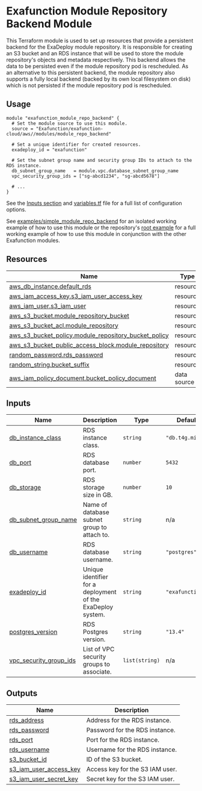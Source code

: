 # Exafunction Module Repository Backend Module

This Terraform module is used to set up resources that provide a persistent backend for the ExaDeploy module repository. It is responsible for creating an S3 bucket and an RDS instance that will be used to store the module repository's objects and metadata respectively. This backend allows the data to be persisted even if the module repository pod is rescheduled. As an alternative to this persistent backend, the module repository also supports a fully local backend (backed by its own local filesystem on disk) which is not persisted if the module repository pod is rescheduled.

## Usage
```hcl
module "exafunction_module_repo_backend" {
  # Set the module source to use this module.
  source = "Exafunction/exafunction-cloud/aws//modules/module_repo_backend"

  # Set a unique identifier for created resources.
  exadeploy_id = "exafunction"

  # Set the subnet group name and security group IDs to attach to the RDS instance.
  db_subnet_group_name   = module.vpc.database_subnet_group_name
  vpc_security_group_ids = ["sg-abcd1234", "sg-abcd5678"]

  # ...
}
```
See the [Inputs section](#inputs) and [variables.tf](https://github.com/Exafunction/terraform-aws-exafunction-cloud/tree/main/modules/module_repo_backend/variables.tf) file for a full list of configuration options.

See [examples/simple_module_repo_backend](https://github.com/Exafunction/terraform-aws-exafunction-cloud/tree/main/modules/module_repo_backend/examples/simple_module_repo_backend) for an isolated working example of how to use this module or the repository's [root example](https://github.com/Exafunction/terraform-aws-exafunction-cloud) for a full working example of how to use this module in conjunction with the other Exafunction modules.

<!-- BEGIN_TF_DOCS -->
## Resources

| Name | Type |
|------|------|
| [aws_db_instance.default_rds](https://registry.terraform.io/providers/hashicorp/aws/latest/docs/resources/db_instance) | resource |
| [aws_iam_access_key.s3_iam_user_access_key](https://registry.terraform.io/providers/hashicorp/aws/latest/docs/resources/iam_access_key) | resource |
| [aws_iam_user.s3_iam_user](https://registry.terraform.io/providers/hashicorp/aws/latest/docs/resources/iam_user) | resource |
| [aws_s3_bucket.module_repository_bucket](https://registry.terraform.io/providers/hashicorp/aws/latest/docs/resources/s3_bucket) | resource |
| [aws_s3_bucket_acl.module_repository](https://registry.terraform.io/providers/hashicorp/aws/latest/docs/resources/s3_bucket_acl) | resource |
| [aws_s3_bucket_policy.module_repository_bucket_policy](https://registry.terraform.io/providers/hashicorp/aws/latest/docs/resources/s3_bucket_policy) | resource |
| [aws_s3_bucket_public_access_block.module_repository](https://registry.terraform.io/providers/hashicorp/aws/latest/docs/resources/s3_bucket_public_access_block) | resource |
| [random_password.rds_password](https://registry.terraform.io/providers/hashicorp/random/latest/docs/resources/password) | resource |
| [random_string.bucket_suffix](https://registry.terraform.io/providers/hashicorp/random/latest/docs/resources/string) | resource |
| [aws_iam_policy_document.bucket_policy_document](https://registry.terraform.io/providers/hashicorp/aws/latest/docs/data-sources/iam_policy_document) | data source |

## Inputs

| Name | Description | Type | Default | Required |
|------|-------------|------|---------|:--------:|
| <a name="input_db_instance_class"></a> [db\_instance\_class](#input\_db\_instance\_class) | RDS instance class. | `string` | `"db.t4g.micro"` | no |
| <a name="input_db_port"></a> [db\_port](#input\_db\_port) | RDS database port. | `number` | `5432` | no |
| <a name="input_db_storage"></a> [db\_storage](#input\_db\_storage) | RDS storage size in GB. | `number` | `10` | no |
| <a name="input_db_subnet_group_name"></a> [db\_subnet\_group\_name](#input\_db\_subnet\_group\_name) | Name of database subnet group to attach to. | `string` | n/a | yes |
| <a name="input_db_username"></a> [db\_username](#input\_db\_username) | RDS database username. | `string` | `"postgres"` | no |
| <a name="input_exadeploy_id"></a> [exadeploy\_id](#input\_exadeploy\_id) | Unique identifier for a deployment of the ExaDeploy system. | `string` | `"exafunction"` | no |
| <a name="input_postgres_version"></a> [postgres\_version](#input\_postgres\_version) | RDS Postgres version. | `string` | `"13.4"` | no |
| <a name="input_vpc_security_group_ids"></a> [vpc\_security\_group\_ids](#input\_vpc\_security\_group\_ids) | List of VPC security groups to associate. | `list(string)` | n/a | yes |

## Outputs

| Name | Description |
|------|-------------|
| <a name="output_rds_address"></a> [rds\_address](#output\_rds\_address) | Address for the RDS instance. |
| <a name="output_rds_password"></a> [rds\_password](#output\_rds\_password) | Password for the RDS instance. |
| <a name="output_rds_port"></a> [rds\_port](#output\_rds\_port) | Port for the RDS instance. |
| <a name="output_rds_username"></a> [rds\_username](#output\_rds\_username) | Username for the RDS instance. |
| <a name="output_s3_bucket_id"></a> [s3\_bucket\_id](#output\_s3\_bucket\_id) | ID of the S3 bucket. |
| <a name="output_s3_iam_user_access_key"></a> [s3\_iam\_user\_access\_key](#output\_s3\_iam\_user\_access\_key) | Access key for the S3 IAM user. |
| <a name="output_s3_iam_user_secret_key"></a> [s3\_iam\_user\_secret\_key](#output\_s3\_iam\_user\_secret\_key) | Secret key for the S3 IAM user. |
<!-- END_TF_DOCS -->
